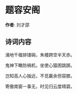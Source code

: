 # 题容安阁

**作者**: 刘才邵

## 诗词内容

涌地千楹排镂磶，朱楼跨空半天赤。

鬼神下瞰防祸机，坐使心猿困跳踯。

岂知高人心独远，不觅赢余但容膝。

寄傲南窗一事无，时见归云度晴碧。


